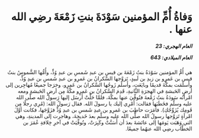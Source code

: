 <h1 dir="rtl">وَفاةُ أُمِّ المؤمنين سَوْدَةَ بنتِ زَمْعَةَ رضِي الله عنها .</h1>

<h5 dir="rtl">العام الهجري:  23

العام الميلادي: 643

</h5>

<p dir="rtl">هي أُمُّ المؤمنين سَوْدَةُ بنتُ زَمْعَةَ بن قيسِ بن عبدِ شَمسِ بن عبدِ وُدٍّ، وأُمُّها الشَّموسُ بنتُ قيسِ بن عَمرِو بن زيدِ بن لَبيدٍ، تَزوَّجها السَّكرانُ بن عَمرِو بن عبدِ شَمسِ بن عبدِ وُدٍّ، وأَسلمَت بمكَّةَ قديمًا وبايَعَت، وأَسلَم زَوجُها السَّكرانُ بن عَمرٍو، وخرَجا جميعًا مُهاجِرين إلى أرضِ الحَبشةِ في الهِجرَةِ الثَّانيةِ، قَدِمَ السَّكرانُ بن عَمرٍو مكَّةَ مِن أرضِ الحَبشةِ ومعه امْرأتُه سَودَةُ بنتُ زَمْعةَ فتُوفِّيَ عنها بمكَّةَ، فلمَّا حَلَّتْ أَرسَل إليها رَسولُ الله صلَّى الله عليه وسلَّم فخَطَبَها فقالت: أَمْرِي إليك يا رسولَ الله. فقال رَسولُ الله: (مُرِي رجلًا مِن قَومِك يُزَوِّجُكِ). فأَمَرَت حاطِبَ بن عَمرِو بن عبدِ شَمسِ بن عبدِ وُدٍّ فزَوَّجَها، فكانت أوَّلَ امْرأةٍ تَزوَّجها رسولُ الله صلَّى الله عليه وسلَّم بعدَ خَديجةَ، وهاجرت إلى المدينةِ، وهي التي وَهَبَت يَومَها إلى عائشةَ بعدَ أن أَسَنَّتْ وكَبِرَتْ، وتُوفِّيَتْ في آخرِ خِلافةِ عُمَرَ بن الخطَّاب رضِي الله عنهُما جميعًا.</p></br>
